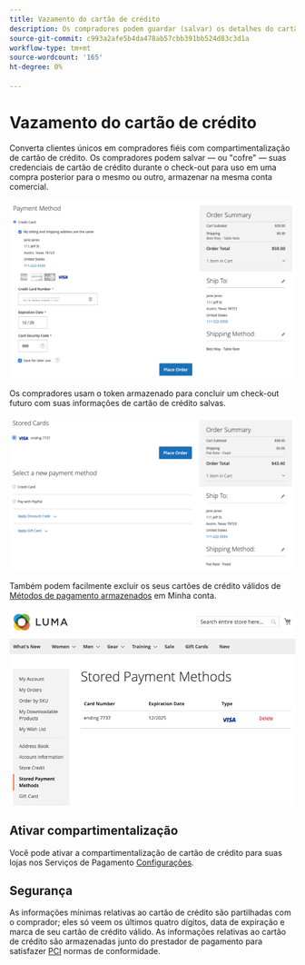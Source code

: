 ```yaml
---
title: Vazamento do cartão de crédito
description: Os compradores podem guardar (salvar) os detalhes do cartão de crédito para compras futuras.
source-git-commit: c993a2afe5b4da478ab57cbb391bb524d83c3d1a
workflow-type: tm+mt
source-wordcount: '165'
ht-degree: 0%

---
```


# Vazamento do cartão de crédito

Converta clientes únicos em compradores fiéis com compartimentalização de cartão de crédito. Os compradores podem salvar — ou &quot;cofre&quot; — suas credenciais de cartão de crédito durante o check-out para uso em uma compra posterior para o mesmo ou outro, armazenar na mesma conta comercial.

![Comparar o cartão de crédito para uso posterior](assets/save-card-for-later.png)

Os compradores usam o token armazenado para concluir um check-out futuro com suas informações de cartão de crédito salvas.

![Usar credenciais armazenadas para compra futura](assets/use-stored-card.png)

Também podem facilmente excluir os seus cartões de crédito válidos de [Métodos de pagamento armazenados](https://docs.magento.com/user-guide/customers/account-dashboard-stored-payment-methods.html) em Minha conta.

![Métodos de pagamento armazenados em minha conta](assets/stored-payment-methods.png)

## Ativar compartimentalização

Você pode ativar a compartimentalização de cartão de crédito para suas lojas nos Serviços de Pagamento [Configurações](settings.md#card-vaulting).

## Segurança

As informações mínimas relativas ao cartão de crédito são partilhadas com o comprador; eles só veem os últimos quatro dígitos, data de expiração e marca de seu cartão de crédito válido. As informações relativas ao cartão de crédito são armazenadas junto do prestador de pagamento para satisfazer [PCI](security.md#PCI-compliance) normas de conformidade.
